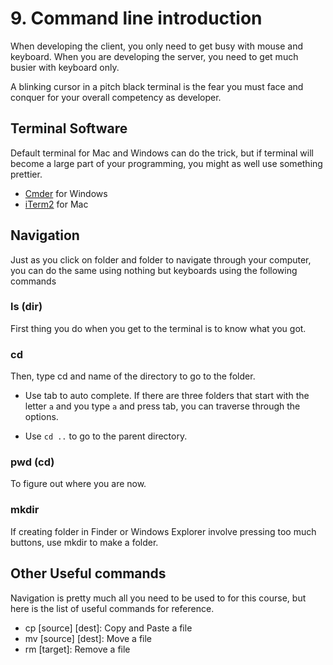 # 9. Command line introduction

When developing the client, you only need to get busy with mouse and keyboard. When you are developing the server, you need to get much busier with keyboard only.

A blinking cursor in a pitch black terminal is the fear you must face and conquer for your overall competency as developer.

## Terminal Software

Default terminal for Mac and Windows can do the trick, but if terminal will become a large part of your programming, you might as well use something prettier.

- [Cmder](http://cmder.net/) for Windows
- [iTerm2](https://www.iterm2.com/) for Mac

## Navigation

Just as you click on folder and folder to navigate through your computer, you can do the same using nothing but keyboards using the following commands

### ls (dir)

First thing you do when you get to the terminal is to know what you got.

### cd

Then, type cd and name of the directory to go to the folder.

- Use tab to auto complete. If there are three folders that start with the letter `a` and you type `a` and press tab, you can traverse through the options.

- Use `cd ..` to go to the parent directory.

### pwd (cd)

To figure out where you are now.

### mkdir

If creating folder in Finder or Windows Explorer involve pressing too much buttons, use mkdir to make a folder.

## Other Useful commands

Navigation is pretty much all you need to be used to for this course, but here is the list of useful commands for reference.

- cp [source] [dest]: Copy and Paste a file
- mv [source] [dest]: Move a file
- rm [target]: Remove a file
